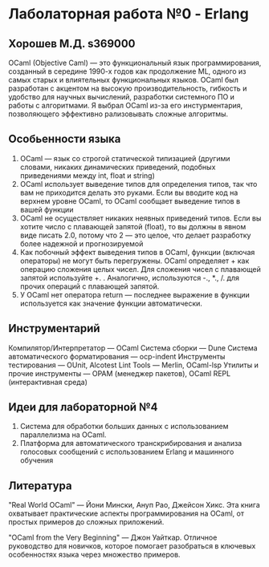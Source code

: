 # Лаболаторная работа №0 - Erlang
## Хорошев М.Д. s369000

OCaml (Objective Caml) — это функциональный язык программирования, созданный в середине 1990-х годов как продолжение ML, одного из самых старых и влиятельных функциональных языков. OCaml был разработан с акцентом на высокую производительность, гибкость и удобство для научных вычислений, разработки системного ПО и работы с алгоритмами. Я выбрал OCaml из-за его инстурментария, позволяющего эффективно рализовывать сложные алгоритмы.

## Особьенности языка

1. OCaml — язык со строгой статической типизацией (другими словами, никаких динамических приведений, подобных приведениями между int, float и string)
2. OCaml использует выведение типов для определения типов, так что вам не приходится делать это руками. Если вы вводите код на верхнем уровне OCaml, то OCaml сообщает выведение типов в вашей функции
3. OCaml не осуществляет никаких неявных приведений типов. Если вы хотите число с плавающей запятой (float), то вы должны в явном виде писать 2.0, потому что 2 — это целое, что делает разработку более надежной и прогнозируемой
4. Как побочный эффект выведения типов в OCaml, функции (включая операторы) не могут быть перегружены. OCaml определяет + как операцию сложения целых чисел. Для сложения чисел с плавающей запятой используйте +. . Аналогично, используются -., *., /. для прочих операций с плавающей запятой.
5. У OCaml нет оператора return — последнее выражение в функции используется как значение функции автоматически.

## Инструментарий
Компилятор/Интерпретатор — OCaml
Система сборки — Dune
Система автоматического форматирования — ocp-indent
Инструменты тестирования — OUnit, Alcotest
Lint Tools — Merlin, OCaml-lsp
Утилиты и прочие инструменты — OPAM (менеджер пакетов), OCaml REPL (интерактивная среда)
## Идеи для лабораторной №4
1.  Система для обработки больших данных с использованием параллелизма на OCaml.
2.  Платформа для автоматического транскрибирования и анализа голосовых сообщений с использованием Erlang и машинного обучения
## Литература
"Real World OCaml" — Йони Мински, Ануп Рао, Джейсон Хикс. Эта книга охватывает практические аспекты программирования на OCaml, от простых примеров до сложных приложений.

"OCaml from the Very Beginning" — Джон Уайткар. Отличное руководство для новичков, которое помогает разобраться в ключевых особенностях языка через множество примеров.
